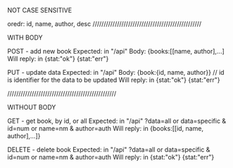 
NOT CASE SENSITIVE


oredr: id, name, author, desc
/////////////////////////////////////////////////

WITH BODY

POST - add new book
Expected: in "/api"
Body: {books:[[name, author],...]
Will reply: in {stat:"ok"} {stat:"err"}

PUT  - update data
Expected: in "/api"
Body: {book:{id, name, author}}		// id is identifier for the data to be updated
Will reply: in {stat:"ok"} {stat:"err"}

/////////////////////////////////////////////////

WITHOUT BODY

GET    - get book, by id, or all
Expected: in "/api" ?data=all or data=specific & id=num or name=nm & author=auth
Will reply: in {books:[[id, name, author],...]}

DELETE - delete book
Expected: in "/api" ?data=all or data=specific & id=num or name=nm & author=auth
Will reply: in {stat:"ok"} {stat:"err"}
